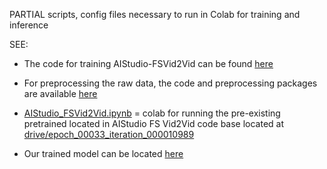 PARTIAL scripts, config files necessary to run in Colab for training and inference

SEE:

*  The code for training AIStudio-FSVid2Vid can be found [here](https://drive.google.com/drive/folders/1ZqkhkmHLehTmpvY2XUBlHQ386ckr1CxG )

*   For preprocessing the raw data, the code and preprocessing packages are available [here](https://drive.google.com/drive/folders/1qY7QlORd2qCaayiUn4-aWbCRJ3ma7VWM )



*  [AIStudio_FSVid2Vid.ipynb](https://github.com/grewe/AutoGuide/blob/main/Models/AIStudioFSVid2VId/Code/AIStudio_FSVid2Vid.ipynb) = colab for running the pre-existing pretrained located in AIStudio FS Vid2Vid code base located at  [drive/epoch_00033_iteration_000010989](https://drive.google.com/drive/folders/1X0Cf0uwN-3vZPj4NTr-aJ0Y5QpsmSDVZ)

*  Our trained model can be located [here](https://drive.google.com/drive/folders/17mSFn9lYqFEzfOBuxxw3QKSGSUBxdX3z)

